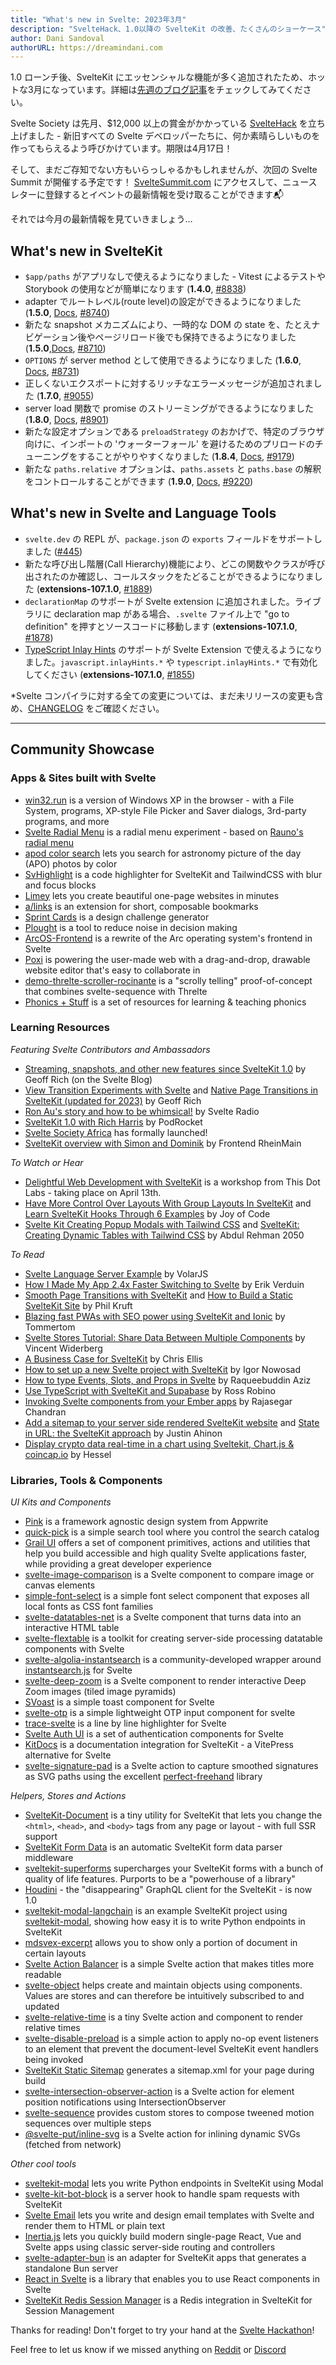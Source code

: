 ```yaml
---
title: "What's new in Svelte: 2023年3月"
description: "SvelteHack、1.0以降の SvelteKit の改善、たくさんのショーケース"
author: Dani Sandoval
authorURL: https://dreamindani.com
---
```


1.0 ローンチ後、SvelteKit にエッセンシャルな機能が多く追加されたため、ホットな3月になっています。詳細は[先週のブログ記事](https://svelte.jp/blog/streaming-snapshots-sveltekit)をチェックしてみてください。

Svelte Society は先月、$12,000 以上の賞金がかかっている [SvelteHack](https://hack.sveltesociety.dev/) を立ち上げました - 新旧すべての Svelte デベロッパーたちに、何か素晴らしいものを作ってもらえるよう呼びかけています。期限は4月17日！

そして、まだご存知でない方もいらっしゃるかもしれませんが、次回の Svelte Summit が開催する予定です！ [SvelteSummit.com](https://www.sveltesummit.com/) にアクセスして、ニュースレターに登録するとイベントの最新情報を受け取ることができます📬

それでは今月の最新情報を見ていきましょう…

## What's new in SvelteKit

- `$app/paths` がアプリなしで使えるようになりました - Vitest によるテストや Storybook の使用などが簡単になります (**1.4.0**, [#8838](https://github.com/sveltejs/kit/pull/8838))
- adapter でルートレベル(route level)の設定ができるようになりました (**1.5.0**, [Docs](https://kit.svelte.jp/docs/page-options#config), [#8740](https://github.com/sveltejs/kit/pull/8740))
- 新たな snapshot メカニズムにより、一時的な DOM の state を、たとえナビゲーション後やページリロード後でも保持できるようになりました (**1.5.0**,[Docs](https://kit.svelte.jp/docs/snapshots), [#8710](https://github.com/sveltejs/kit/pull/8710))
- `OPTIONS` が server method として使用できるようになりました (**1.6.0**, [Docs](https://kit.svelte.jp/docs/routing#server), [#8731](https://github.com/sveltejs/kit/pull/8731))
- 正しくないエクスポートに対するリッチなエラーメッセージが追加されました (**1.7.0**, [#9055](https://github.com/sveltejs/kit/pull/9055))
- server load 関数で promise のストリーミングができるようになりました (**1.8.0**, [Docs](https://kit.svelte.jp/docs/load#streaming-with-promises), [#8901](https://github.com/sveltejs/kit/pull/8901))
- 新たな設定オプションである `preloadStrategy` のおかげで、特定のブラウザ向けに、インポートの 'ウォーターフォール' を避けるためのプリロードのチューニングをすることがやりやすくなりました (**1.8.4**, [Docs](https://kit.svelte.jp/docs/configuration#output), [#9179](https://github.com/sveltejs/kit/pull/9179))
- 新たな `paths.relative` オプションは、`paths.assets` と `paths.base` の解釈をコントロールすることができます (**1.9.0**, [Docs](https://kit.svelte.jp/docs/configuration#paths), [#9220](https://github.com/sveltejs/kit/pull/9220))

## What's new in Svelte and Language Tools

- `svelte.dev` の REPL が、`package.json` の `exports` フィールドをサポートしました ([#445](https://github.com/sveltejs/sites/pull/445))
- 新たな呼び出し階層(Call Hierarchy)機能により、どこの関数やクラスが呼び出されたのか確認し、コールスタックをたどることができるようになりました (**extensions-107.1.0**, [#1889](https://github.com/sveltejs/language-tools/pull/1889))
- `declarationMap` のサポートが Svelte extension に追加されました。ライブラリに declaration map がある場合、`.svelte` ファイル上で "go to definition" を押すとソースコードに移動します (**extensions-107.1.0**, [#1878](https://github.com/sveltejs/language-tools/pull/1878))
- [TypeScript Inlay Hints](https://code.visualstudio.com/docs/typescript/typescript-editing#_inlay-hints) のサポートが Svelte Extension で使えるようになりました。`javascript.inlayHints.*` や `typescript.inlayHints.*` で有効化してください (**extensions-107.1.0**, [#1855](https://github.com/sveltejs/language-tools/pull/1855))

\*Svelte コンパイラに対する全ての変更については、まだ未リリースの変更も含め、[CHANGELOG](https://github.com/sveltejs/svelte/blob/master/CHANGELOG.md)  をご確認ください。

---

## Community Showcase

### Apps & Sites built with Svelte

- [win32.run](https://github.com/ducbao414/win32.run) is a version of Windows XP in the browser - with a File System, programs, XP-style File Picker and Saver dialogs, 3rd-party programs, and more
- [Svelte Radial Menu](https://github.com/tglide/svelte-radial-menu) is a radial menu experiment - based on [Rauno's radial menu](https://rauno.me/craft/radial-menu)
- [apod color search](https://github.com/brycedorn/apod-color-search) lets you search for astronomy picture of the day (APO) photos by color
- [SvHighlight](https://www.reddit.com/r/sveltejs/comments/10pvqfm/svhighlight_a_code_highlighter_for_sveltekit_and/) is a code highlighter for SvelteKit and TailwindCSS with blur and focus blocks
- [Limey](https://limey.io/) lets you create beautiful one-page websites in minutes
- [a/links](https://a-links.io/) is an extension for short, composable bookmarks
- [Sprint Cards](https://sprint.cards) is a design challenge generator
- [Plought](https://github.com/rossrobino/plought) is a tool to reduce noise in decision making
- [ArcOS-Frontend](https://github.com/IzK-ArcOS/ArcOS-Frontend) is a rewrite of the Arc operating system's frontend in Svelte
- [Poxi](https://poxi.page) is powering the user-made web with a drag-and-drop, drawable website editor that's easy to collaborate in
- [demo-threlte-scroller-rocinante](https://twitter.com/a_warnes/status/1629235313808744449) is a "scrolly telling" proof-of-concept that combines svelte-sequence with Threlte
- [Phonics + Stuff](https://www.phonicsandstuff.com/) is a set of resources for learning & teaching phonics

### Learning Resources

_Featuring Svelte Contributors and Ambassadors_

- [Streaming, snapshots, and other new features since SvelteKit 1.0](https://svelte.dev/blog/streaming-snapshots-sveltekit) by Geoff Rich (on the Svelte Blog)
- [View Transition Experiments with Svelte](https://geoffrich.net/posts/view-transition-experiments/) and [Native Page Transitions in SvelteKit (updated for 2023)](https://geoffrich.net/posts/page-transitions-1/) by Geoff Rich
- [Ron Au's story and how to be whimsical!](https://www.svelteradio.com/episodes/ron-aus-story-and-how-to-be-whimsical) by Svelte Radio
- [SvelteKit 1.0 with Rich Harris](https://podrocket.logrocket.com/sveltekit) by PodRocket
- [Svelte Society Africa](https://twitter.com/SvelteAfrica/status/1620526757593116672?s=20) has formally launched!
- [SvelteKit overview with Simon and Dominik](https://www.youtube.com/watch?v=CiOigf4FbNg) by Frontend RheinMain

_To Watch or Hear_

- [Delightful Web Development with SvelteKit](https://workshops.thisdot.co/learn/developing-with-sveltekit) is a workshop from This Dot Labs - taking place on April 13th.
- [Have More Control Over Layouts With Group Layouts In SvelteKit](https://www.youtube.com/watch?v=9UpaKEVuErs) and [Learn SvelteKit Hooks Through 6 Examples](https://www.youtube.com/watch?v=Kzrz7GZ9pIg) by Joy of Code
- [Svelte Kit Creating Popup Modals with Tailwind CSS](https://www.youtube.com/watch?v=qI4-q7SA7uM) and [SvelteKit: Creating Dynamic Tables with Tailwind CSS](https://www.youtube.com/watch?v=QqoYrdzoSSk) by Abdul Rehman 2050

_To Read_

- [Svelte Language Server Example](https://github.com/volarjs/svelte-language-tools) by VolarJS
- [How I Made My App 2.4x Faster Switching to Svelte](https://blog.flotes.app/posts/flotes-2x-faster) by Erik Verduin
- [Smooth Page Transitions with SvelteKit](https://www.philkruft.dev/blog/smooth-page-transitions-with-sveltekit/) and [How to Build a Static SvelteKit Site](https://www.philkruft.dev/blog/how-to-build-a-static-sveltekit-site/) by Phil Kruft
- [Blazing fast PWAs with SEO power using SvelteKit and Ionic](https://ionic.io/blog/pwas-using-sveltekit-and-ionic) by Tommertom
- [Svelte Stores Tutorial: Share Data Between Multiple Components](https://learnjavascripts.com/development/web-development/frameworks/svelte/svelte-stores-tutorial-share-data-between-multiple-components/) by Vincent Widerberg
- [A Business Case for SvelteKit](https://elliscs.hashnode.dev/a-business-case-for-sveltekit) by Chris Ellis
- [How to set up a new Svelte project with SvelteKit](https://www.inow.dev/how-to-set-up-a-new-svelte-project-with-sveltekit/) by Igor Nowosad
- [How to type Events, Slots, and Props in Svelte](https://raqueebuddinaziz.com/blog/svelte-type-events-slots-and-props/) by Raqueebuddin Aziz
- [Use TypeScript with SvelteKit and Supabase](https://blog.robino.dev/posts/supabase-sveltekit) by Ross Robino
- [Invoking Svelte components from your Ember apps](https://dev.to/rajasegar/invoking-svelte-components-from-your-ember-apps-58h5) by Rajasegar Chandran
- [Add a sitemap to your server side rendered SvelteKit website](https://www.okupter.com/blog/sitemap-server-side-rendered-sveltekit-website) and [State in URL: the SvelteKit approach](https://www.okupter.com/blog/state-in-url-the-sveltekit-approach) by Justin Ahinon
- [Display crypto data real-time in a chart using Sveltekit, Chart.js & coincap.io](https://medium.com/@Heesel/display-crypto-data-real-time-in-a-chart-using-sveltekit-chart-js-coincap-io-70b90d3aac90) by Hessel

### Libraries, Tools & Components

_UI Kits and Components_

- [Pink](https://pink.appwrite.io/) is a framework agnostic design system from Appwrite
- [quick-pick](https://github.com/arabisaldrin/quick-pick) is a simple search tool where you control the search catalog
- [Grail UI](https://github.com/grail-ui/grail-ui) offers a set of component primitives, actions and utilities that help you build accessible and high quality Svelte applications faster, while providing a great developer experience
- [svelte-image-comparison](https://www.npmjs.com/package/svelte-image-comparison) is a Svelte component to compare image or canvas elements
- [simple-font-select](https://www.npmjs.com/package/simple-font-select) is a simple font select component that exposes all local fonts as CSS font families
- [svelte-datatables-net](https://www.npmjs.com/package/svelte-datatables-net) is a Svelte component that turns data into an interactive HTML table
- [svelte-flextable](https://github.com/Parazeya/svelte-flextable) is a toolkit for creating server-side processing datatable components with Svelte
- [svelte-algolia-instantsearch](https://github.com/aymeric-giraudet/svelte-algolia-instantsearch) is a community-developed wrapper around [instantsearch.js](https://github.com/algolia/instantsearch) for Svelte
- [svelte-deep-zoom](https://www.npmjs.com/package/svelte-deep-zoom) is a Svelte component to render interactive Deep Zoom images (tiled image pyramids)
- [SVoast](https://github.com/gibbu/svoast) is a simple toast component for Svelte
- [svelte-otp](https://github.com/K4UNG/svelte-otp) is a simple lightweight OTP input component for svelte
- [trace-svelte](https://trace-svelte.vercel.app/) is a line by line highlighter for Svelte
- [Svelte Auth UI](https://github.com/multiplehats/svelte-auth-ui) is a set of authentication components for Svelte
- [KitDocs](https://github.com/svelteness/kit-docs) is a documentation integration for SvelteKit - a VitePress alternative for Svelte
- [svelte-signature-pad](https://www.npmjs.com/package/svelte-signature-pad) is a Svelte action to capture smoothed signatures as SVG paths using the excellent [perfect-freehand](https://github.com/steveruizok/perfect-freehand) library

_Helpers, Stores and Actions_

- [SvelteKit-Document](https://github.com/barvian/sveltekit-document) is a tiny utility for SvelteKit that lets you change the `<html>`, `<head>`, and `<body>` tags from any page or layout - with full SSR support
- [SvelteKit Form Data](https://github.com/stolinski/sk-form-data) is an automatic SvelteKit form data parser middleware
- [sveltekit-superforms](https://github.com/ciscoheat/sveltekit-superforms) supercharges your SvelteKit forms with a bunch of quality of life features. Purports to be a "powerhouse of a library"
- [Houdini](https://github.com/HoudiniGraphQL/houdini) - the "disappearing" GraphQL client for the SvelteKit - is now 1.0
- [sveltekit-modal-langchain](https://github.com/semicognitive/sveltekit-modal-langchain) is an example SvelteKit project using [sveltekit-modal](https://github.com/semicognitive/sveltekit-modal), showing how easy it is to write Python endpoints in SvelteKit
- [mdsvex-excerpt](https://www.npmjs.com/package/mdsvex-excerpt) allows you to show only a portion of document in certain layouts
- [Svelte Action Balancer](https://www.npmjs.com/package/svelte-action-balancer) is a simple Svelte action that makes titles more readable
- [svelte-object](https://github.com/Refzlund/svelte-object) helps create and maintain objects using components. Values are stores and can therefore be intuitively subscribed to and updated
- [svelte-relative-time](https://www.npmjs.com/package/svelte-relative-time) is a tiny Svelte action and component to render relative times
- [svelte-disable-preload](https://www.npmjs.com/package/svelte-disable-preload) is a simple action to apply no-op event listeners to an element that prevent the document-level SvelteKit event handlers being invoked
- [SvelteKit Static Sitemap](https://github.com/tlaundal/sveltekit-static-sitemap) generates a sitemap.xml for your page during build
- [svelte-intersection-observer-action](https://www.npmjs.com/package/svelte-intersection-observer-action) is a Svelte action for element position notifications using IntersectionObserver
- [svelte-sequence](https://github.com/AlexWarnes/svelte-sequence) provides custom stores to compose tweened motion sequences over multiple steps
- [@svelte-put/inline-svg](https://github.com/vnphanquang/svelte-put/tree/main/packages/actions/inline-svg) is a Svelte action for inlining dynamic SVGs (fetched from network)

_Other cool tools_

- [sveltekit-modal](https://github.com/semicognitive/sveltekit-modal) lets you write Python endpoints in SvelteKit using Modal
- [svelte-kit-bot-block](https://www.npmjs.com/package/svelte-kit-bot-block) is a server hook to handle spam requests with SvelteKit
- [Svelte Email](https://github.com/carstenlebek/svelte-email) lets you write and design email templates with Svelte and render them to HTML or plain text
- [Inertia.js](https://github.com/inertiajs/inertia) lets you quickly build modern single-page React, Vue and Svelte apps using classic server-side routing and controllers
- [svelte-adapter-bun](https://github.com/gornostay25/svelte-adapter-bun) is an adapter for SvelteKit apps that generates a standalone Bun server
- [React in Svelte](https://github.com/frontline-hq/react-in-svelte) is a library that enables you to use React components in Svelte
- [SvelteKit Redis Session Manager](https://github.com/etherCorps/SK-Redis-SessionManager) is a Redis integration in SvelteKit for Session Management

Thanks for reading! Don't forget to try your hand at the [Svelte Hackathon](https://hack.sveltesociety.dev/)!

Feel free to let us know if we missed anything on [Reddit](https://www.reddit.com/r/sveltejs/) or [Discord](https://discord.gg/svelte)
